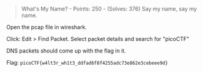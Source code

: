 > What's My Name? - Points: 250 - (Solves: 376)
> Say my name, say my name.

Open the pcap file in wireshark.

Click: Edit > Find Packet.
Select packet details and search for "picoCTF"

DNS packets should come up with the flag in it.

Flag: `picoCTF{w4lt3r_wh1t3_ddfad6f8f4255adc73e862e3cebeee9d}`
